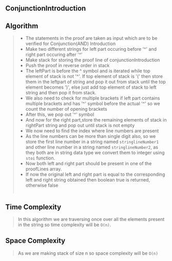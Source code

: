 ## ConjunctionIntroduction

## Algorithm
>
> - The statements in the proof are taken as input which are to be verified for Conjunction(AND) Introduction
> - Make two different strings for left part occuring  before '^' and right part occuring after '^'
> - Make stack for storing the proof line of conjunctionIntroduction
> - Push the proof in reverse order in stack
> - The  leftPart is before the ^ symbol and is iterated while top element of stack is not '^'. If top element of stack is '(' then store them in the leftpart of string and pop it out from stack until the top element becomes ')', else just add top element of stack to left string and then pop it from stack.
> - We also need to check for multiple brackets if left part contains multiple brackets and has '^' symbol before the actual '^' so we count the number of opening brackets
> - After this, we pop out '^' symbol
> - And now for the right part,store the remaining elements of stack in rightPart string and pop out until stack is not empty
> - We now need to find the index where line numbers are present
> - As the line numbers can be more than single digit also, so we store the first line number in a string named ```stringlineNumber1``` and other line number in a string named ```stringlineNumber2```, as they both are in string data type we convert them to integer using ```stoi``` function.
> - Now both left and right part should be present in one of the proofLines array.
> - If now the original left and right part is equal to the corresponding left and right string obtained then boolean true is returned, otherwise false <br><br>
> 

## Time Complexity

> In this algorithm we are traversing once over all the elements present in the string so time complexity will be ```O(n)```.

## Space Complexity

> As we are making stack of size n so space complexity will be ```O(n)```
